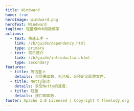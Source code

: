 ```yaml
---
title: Windward
home: true
heroImage: windward.png
heroText: Windward
tagline: 轻量级Web函数框架
actions:
  - text: 快速上手 →
    link: /zh/guide/dependency.html
    type: primary
  - text: 项目简介
    link: /zh/guide/introduction.html
    type: secondary
features:
  - title: 简洁至上
    details: 只需要函数，无注解，无预定义配置文件.
  - title: Netty驱动
    details: 享受Netty的速度.
  - title: 轻量
    details: 接口即函数.
footer: Apache 2.0 Licensed | Copyright © flmelody.org
---
```

